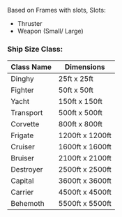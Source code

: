 Based on Frames with slots,
Slots:
- Thruster
- Weapon (Small/ Large)


### Ship Size Class:

| Class Name | Dimensions      |
| ---------- | --------------- |
| Dinghy     | 25ft x 25ft     |
| Fighter    | 50ft x 50ft     |
| Yacht      | 150ft x 150ft   |
| Transport  | 500ft x 500ft   |
| Corvette   | 800ft x 800ft   |
| Frigate    | 1200ft x 1200ft |
| Cruiser    | 1600ft x 1600ft |
| Bruiser    | 2100ft x 2100ft |
| Destroyer  | 2500ft x 2500ft |
| Capital    | 3600ft x 3600ft |
| Carrier    | 4500ft x 4500ft |
| Behemoth   | 5500ft x 5500ft |
